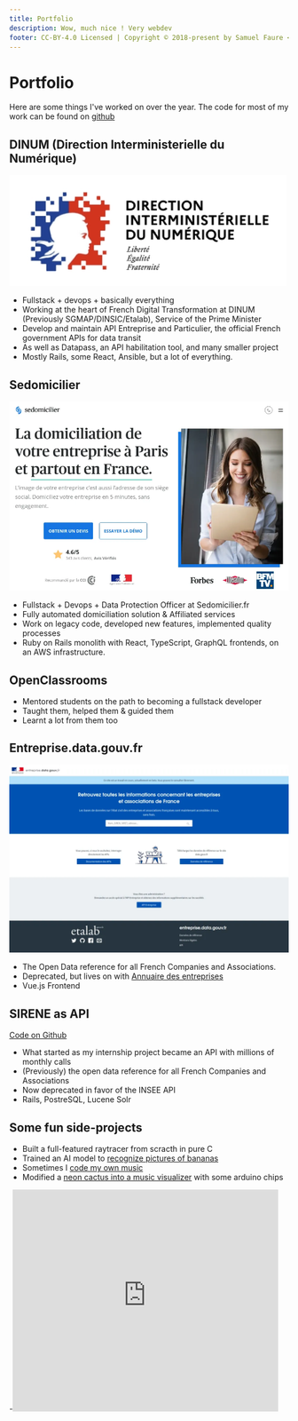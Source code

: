 ```yaml
---
title: Portfolio
description: Wow, much nice ! Very webdev
footer: CC-BY-4.0 Licensed | Copyright © 2018-present by Samuel Faure <3
---
```

# Portfolio

Here are some things I've worked on over the year.
The code for most of my work can be found on [github](https://github.com/samuelfaure/)

## DINUM (Direction Interministerielle du Numérique)

![Portfolio_dinum](/images/portfolio_dinum.webp)

- Fullstack + devops + basically everything
- Working at the heart of French Digital Transformation at DINUM (Previously SGMAP/DINSIC/Etalab), Service of the Prime Minister
- Develop and maintain API Entreprise and Particulier, the official French government APIs for data transit
- As well as Datapass, an API habilitation tool, and many smaller project
- Mostly Rails, some React, Ansible, but a lot of everything.

## Sedomicilier

![Portfolio_sedomicilier](/images/portfolio_sedom.webp)

- Fullstack + Devops + Data Protection Officer at Sedomicilier.fr
- Fully automated domiciliation solution & Affiliated services
- Work on legacy code, developed new features, implemented quality processes
- Ruby on Rails monolith with React, TypeScript, GraphQL frontends, on an AWS infrastructure.

## OpenClassrooms

- Mentored students on the path to becoming a fullstack developer
- Taught them, helped them & guided them
- Learnt a lot from them too

## Entreprise.data.gouv.fr

![Portfolio_data_entreprise](/images/portfolio_entreprise_data_gouv.webp)

- The Open Data reference for all French Companies and Associations.
- Deprecated, but lives on with [Annuaire des entreprises](https://annuaire-entreprises.data.gouv.fr/)
- Vue.js Frontend

## SIRENE as API

[Code on Github](https://github.com/etalab/sirene_as_api)

- What started as my internship project became an API with millions of monthly calls
- (Previously) the open data reference for all French Companies and Associations
- Now deprecated in favor of the INSEE API
- Rails, PostreSQL, Lucene Solr

## Some fun side-projects

- Built a full-featured raytracer from scracth in pure C
- Trained an AI model to [recognize pictures of bananas](https://github.com/Samuelfaure/is_that_a_banana)
- Sometimes I [code my own music](https://github.com/Samuelfaure/sonic-pi-compositions)
- Modified a [neon cactus into a music visualizer](https://github.com/Samuelfaure/neon_genesis_cactus) with some arduino chips

-<iframe width="95%" height="400" src="https://www.youtube-nocookie.com/embed/AxgrOmg6wjI" frameborder="0" allow="accelerometer; autoplay; encrypted-media; gyroscope; picture-in-picture" allowfullscreen />

## Contact Me

[samuel.faure.dev@gmail.com](mailto:samuel.faure.dev@gmail.com)

